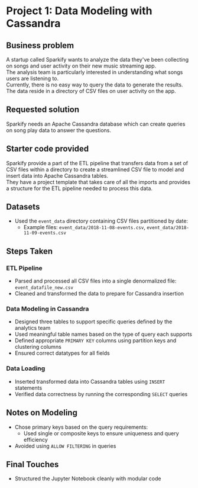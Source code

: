 
# Project 1: Data Modeling with Cassandra


## Business problem
A startup called Sparkify wants to analyze the data they've been collecting on songs and user activity on their new music streaming app.  
The analysis team is particularly interested in understanding what songs users are listening to.  
Currently, there is no easy way to query the data to generate the results.  
The data reside in a directory of CSV files on user activity on the app.


## Requested solution
Sparkify needs an Apache Cassandra database which can create queries on song play data to answer the questions.  


## Starter code provided
Sparkify provide a part of the ETL pipeline that transfers data from a set of CSV files within a directory to create a streamlined CSV file to model and insert data into Apache Cassandra tables.  
They have a project template that takes care of all the imports and provides a structure for the ETL pipeline needed to process this data.


## Datasets
- Used the `event_data` directory containing CSV files partitioned by date:
  - Example files: `event_data/2018-11-08-events.csv`, `event_data/2018-11-09-events.csv`


## Steps Taken


### ETL Pipeline
- Parsed and processed all CSV files into a single denormalized file: `event_datafile_new.csv`
- Cleaned and transformed the data to prepare for Cassandra insertion


### Data Modeling in Cassandra
- Designed three tables to support specific queries defined by the analytics team
- Used meaningful table names based on the type of query each supports
- Defined appropriate `PRIMARY KEY` columns using partition keys and clustering columns
- Ensured correct datatypes for all fields


### Data Loading
- Inserted transformed data into Cassandra tables using `INSERT` statements
- Verified data correctness by running the corresponding `SELECT` queries


## Notes on Modeling
- Chose primary keys based on the query requirements:
  - Used single or composite keys to ensure uniqueness and query efficiency
- Avoided using `ALLOW FILTERING` in queries


## Final Touches
- Structured the Jupyter Notebook cleanly with modular code
